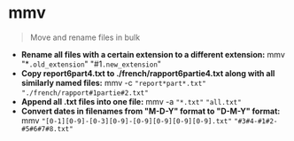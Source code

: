 # mmv
> Move and rename files in bulk
- **Rename all files with a certain extension to a different extension:**
mmv "*`.old_extension`" "#1`.new_extension`"
- **Copy report6part4.txt to ./french/rapport6partie4.txt along with all similarly named files:**
mmv -c `"report*part*.txt"` `"./french/rapport#1partie#2.txt"`
- **Append all .txt files into one file:**
mmv -a `"*.txt"` `"all.txt"`
- **Convert dates in filenames from "M-D-Y" format to "D-M-Y" format:**
mmv `"[0-1][0-9]-[0-3][0-9]-[0-9][0-9][0-9][0-9].txt"` `"#3#4-#1#2-#5#6#7#8.txt"`
